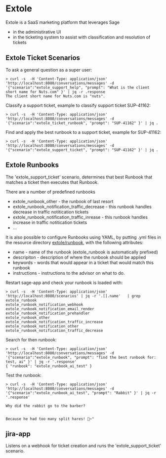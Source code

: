 
# Extole

Extole is a SaaS marketing platform that leverages Sage
- in the administirative UI
- in the ticketing system to assist with classification and resolution of tickets

## Extole Ticket Scenarios

To ask a general question as a super user:
```
> curl -s  -H 'Content-Type: application/json' 'http://localhost:8080/conversations/messages' -d '{"scenario":"extole_support_help", "prompt": "What is the client short name for Nuts.com" }' | jq -r .response
The client short name for Nuts.com is "nuts".
```

Classify a support ticket, example to classify support ticket SUP-41162:
```
> curl -s  -H 'Content-Type: application/json' 'http://localhost:8080/conversations/messages' -d '{"scenario":"extole_ticket_runbook", "prompt": "SUP-41162" }' | jq .
```

Find and apply the best runbook to a support ticket, example for SUP-41162:
```
> curl -s  -H 'Content-Type: application/json' 'http://localhost:8080/conversations/messages' -d '{"scenario":"extole_support_ticket", "prompt": "SUP-41162" }' | jq .
```


## Extole Runbooks

The 'extole_support_ticket' scenario, determines that best Runbook that matches a ticket then executes that Runbook.

There are a number of predefined runbooks
- extole_runbook_other - the runbook of last resort
- extole_runbook_notification_traffic_decrease - this runbook handles decrease in traffic notitication tickets
- extole_runbook_notification_traffic_inrease  - this runbook handles increase in traffic notitication tickets
- ... 

It is also possible to configure Runbooks using YAML, by putting .yml files in the resource directory [extole/runbook](https://github.com/mcyster/ai/tree/main/sage-extole/src/main/resources/extole/runbooks), with the following attributes:
- name - name of the runbook (extole_runbook is automatically prefixed)
- descripiton - description of where the runbook should be applied
- keywords - words that would appear in a ticket that would match this runbook
- instructions - instructions to the advisor on what to do.

Restart sage-app and check your runbook is loaded with:
```
> curl -s  -H 'Content-Type: application/json' 'http://localhost:8080/scenarios' | jq -r '.[].name'   | grep extole_runbook
extole_runbook_notification_webhook
extole_runbook_notification_email_render
extole_runbook_notification_prehandler
extole_runbook_other
extole_runbook_notification_traffic_increase
extole_runbook_notification_other
extole_runbook_notification_traffic_decrease
```

Search for then runbook:
```
> curl -s  -H 'Content-Type: application/json' 'http://localhost:8080/conversations/messages' -d '{"scenario":"extole_runbook", "prompt": "find the best runbook for: test, ai" }' | jq -r '.response'
{ "runbook": "extole_runbook_ai_test" }
```

Test the runbook:
```
> curl -s  -H 'Content-Type: application/json' 'http://localhost:8080/conversations/messages' -d '{"scenario":"extole_runbook_ai_test", "prompt": "Rabbit" }' | jq -r '.response'

Why did the rabbit go to the barber?


Because he had too many split hares! 🐰✂️"
```

## jira-app

Listens on a webhook for ticket creation and runs the 'extole_support_ticket' scenario.
